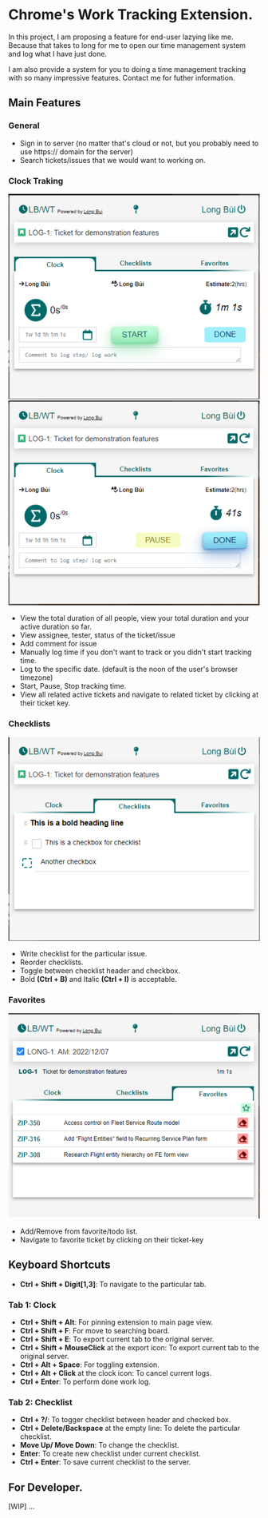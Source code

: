 # Chrome's Work Tracking Extension.

In this project, I am proposing a feature for end-user lazying like me. Because that takes to long for me to open our time management system and log what I have just done. 

I am also provide a system for you to doing a time management tracking with so many impressive features. Contact me for futher information.

## Main Features
### General
- Sign in to server (no matter that's cloud or not, but you probably need to use https:// domain for the server)
- Search tickets/issues that we would want to working on.
### Clock Traking
![Clock](./readme/clock1.png)
![Clock](./readme/clock2.png)
- View the total duration of all people, view your total duration and your active duration so far.
- View assignee, tester, status of the ticket/issue
- Add comment for issue
- Manually log time if you don't want to track or you didn't start tracking time.
- Log to the specific date. (default is the noon of the user's browser timezone)
- Start, Pause, Stop tracking time.
- View all related active tickets and navigate to related ticket by clicking at their ticket key.
### Checklists
![Clock](./readme/checklist.png)
- Write checklist for the particular issue.
- Reorder checklists.
- Toggle between checklist header and checkbox.
- Bold **(Ctrl + B)** and Italic **(Ctrl + I)** is acceptable. 
### Favorites
![Clock](./readme/favorite.png)
- Add/Remove from favorite/todo list.
- Navigate to favorite ticket by clicking on their ticket-key

## Keyboard Shortcuts
- **Ctrl + Shift + Digit[1,3]**: To navigate to the particular tab.

### Tab 1: Clock
- **Ctrl + Shift + Alt**: For pinning extension to main page view.
- **Ctrl + Shift + F**: For move to searching board.
- **Ctrl + Shift + E**: To export current tab to the original server.
- **Ctrl + Shift + MouseClick** at the export icon: To export current tab to the original server.
- **Ctrl + Alt + Space**: For toggling extension.
- **Ctrl + Alt + Click** at the clock icon: To cancel current logs.
- **Ctrl + Enter**: To perform done work log.
### Tab 2: Checklist
- **Ctrl + ?/**: To togger checklist between header and checked box.
- **Ctrl + Delete/Backspace** at the empty line: To delete the particular checklist.
- **Move Up/ Move Down**: To change the checklist.
- **Enter**: To create new checklist under current checklist.
- **Ctrl + Enter**: To save current checklist to the server.
## For Developer.   
[WIP] ...
